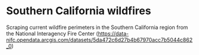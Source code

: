 # Southern California wildfires
Scraping current wildfire perimeters in the Southern California region from the National Interagency Fire Center (https://data-nifc.opendata.arcgis.com/datasets/5da472c6d27b4b67970acc7b5044c862_0)
